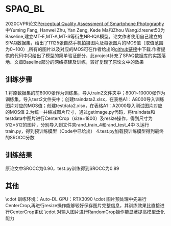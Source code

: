 # SPAQ_BL
  2020CVPR论文[Perceptual Quality Assessment of Smartphone Photography](https://openaccess.thecvf.com/content_CVPR_2020/papers/Fang_Perceptual_Quality_Assessment_of_Smartphone_Photography_CVPR_2020_paper.pdf) 中Yuming Fang, Hanwei Zhu, Yan Zeng, Kede Ma和Zhou Wang以resnet50为Baseline,建立MT-E,MT-A,MT-S等衍生NR-IQA模型。论文作者使用自己建立的SPAQ数据集，给出了11125张自然手机拍摄图片及每张图片的MOS值（取值范围为0~100）,所有的图片以及对应的MOS可在作者给出的[github链接](https://github.com/h4nwei/SPAQ)中下载.作者提供的代码中只给出了模型的简单验证部分，此project补充了SPAQ数据库的实践落地、文章Baseline部分的网络搭建及训练，较好复现了原论文中的效果
## 训练步骤
1.将原数据集的前8000张作为训练集，导入train2文件夹中；8001~10000张作为训练集，导入test2文件夹中；创建traindata2.xlsx，在表格A1：A8000导入训练图片对应的MOS值；创建testdata2.xlsx，在表格A1：A2000导入测试图片对应的MOS值
2.为统一并缩减图片尺寸，通过getimage.py代码，将traindata和testdata中图片进行CenterCrop（size=1800）及resize操作，得到尺寸为512×512的图片，分别导入到文件夹rand_train_4和rand_test_4中
3.运行train.py，得到预训练模型（Code中已给出）
4.test.py加载预训练模型得到最终的SROCC分数
## 训练结果
原论文中SROCC为0.90，test.py训练得到SROCC为0.89
## 其他
\cdot 训练环境：Auto-DL GPU：RTX3090
\cdot 图片预处理中先进行CenterCrop,再进行resize操作能够较好保存图片完整信息，其训练效果比直接进行CenterCrop更优
\cdot 对输入图片进行RandomCrop操作能显著提高模型泛化能力

